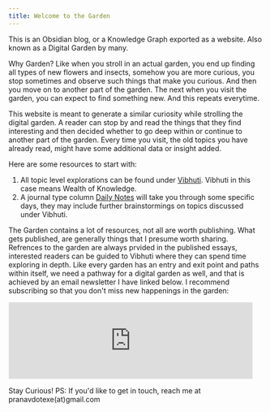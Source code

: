 ```yaml
---
title: Welcome to the Garden
---
```


This is an Obsidian blog, or a Knowledge Graph exported as a website. Also known as a Digital Garden by many.

Why Garden? Like when you stroll in an actual garden, you end up finding all types of new flowers and insects, somehow you are more curious, you stop sometimes and observe such things that make you curious. And then you move on to another part of the garden. The next when you visit the garden, you can expect to find something new. And this repeats everytime.

This website is meant to generate a similar curiosity while strolling the digital garden. A reader can stop by and read the things that they find interesting and then decided whether to go deep within or continue to another part of the garden. Every time you visit, the old topics you have already read, might have some additional data or insight added. 

Here are some resources to start with:
1. All topic level explorations can be found under [Vibhuti](Vibhuti/). Vibhuti in this case means Wealth of Knowledge.
2. A journal type column [Daily Notes](Vibhuti/DailyNotes/) will take you through some specific days, they may include further brainstormings on topics discussed under Vibhuti.

The Garden contains a lot of resources, not all are worth publishing. What gets published, are generally things that I presume worth sharing. Refrences to the garden are always prvided in the published essays, interested readers can be guided to Vibhuti where they can spend time exploring in depth. Like every garden has an entry and exit point and paths within itself, we need a pathway for a digital garden as well, and that is achieved by an email newsletter I have linked below. I recommend subscribing so that you don't miss new happenings in the garden:

<iframe src="https://pranavv.substack.com/embed" width="480" height="150" style="border:1px solid #EEE; background:white;" frameborder="0" scrolling="no"></iframe>

Stay Curious!
PS: If you'd like to get in touch, reach me at pranavdotexe(at)gmail.com